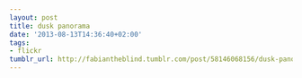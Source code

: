```yaml
---
layout: post
title: dusk panorama
date: '2013-08-13T14:36:40+02:00'
tags:
- flickr
tumblr_url: http://fabiantheblind.tumblr.com/post/58146068156/dusk-panorama
---
```

